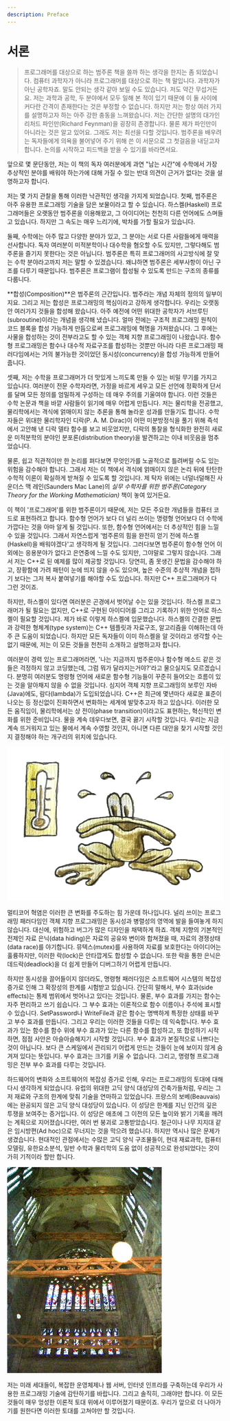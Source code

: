 ```yaml
---
description: Preface
---
```


# 서론

> 프로그래머를 대상으로 하는 범주론 책을 쓸까 하는 생각을 한지는 좀 되었습니다. 컴퓨터 과학자가 아니라 프로그래머를 대상으로 하는 책 말입니다. 과학자가 아닌 공학자죠. 말도 안되는 생각 같아 보일 수도 있습니다. 저도 약간 무섭거든요. 저는 과학과 공학, 두 분야에서 모두 일해 본 적이 있기 때문에 이 둘 사이에 커다란 간격이 존재한다는 것은 부정할 수 없습니다. 하지만 저는 항상 여러 가지를 설명하고자 하는 아주 강한 충동을 느껴왔습니다. 저는 간단한 설명의 대가인 리처드 파인만\(Richard Feynman\)을 굉장히 존경합니다. 물론 제가 파인만이 아니라는 것은 알고 있어요. 그래도 저는 최선을 다할 것입니다. 범주론을 배우려는 독자들에게 의욕을 불어넣어 주기 위해 쓴 이 서문으로 그 첫걸음을 내딛고자 합니다. 논의를 시작하고 피드백을 받을 수 있기를 바라면서요.

앞으로 몇 문단동안, 저는 이 책의 독자 여러분에게 과연 "남는 시간"에 수학에서 가장 추상적인 분야를 배워야 하는가에 대해 가질 수 있는 반대 의견이 근거가 없다는 것을 설명하고자 합니다.

저는 몇 가지 관찰을 통해 이러한 낙관적인 생각을 가지게 되었습니다. 첫째, 범주론은 아주 유용한 프로그래밍 기술을 담은 보물이라고 할 수 있습니다. 하스켈\(Haskell\) 프로그래머들은 오랫동안 범주론을 이용해왔고, 그 아이디어는 천천히 다른 언어에도 스며들고 있습니다. 하지만 그 속도는 매우 느리기에, 박차를 가할 필요가 있습니다.

둘째, 수학에는 아주 많고 다양한 분야가 있고, 그 분야는 서로 다른 사람들에게 매력을 선사합니다. 독자 여러분이 미적분학이나 대수학을 혐오할 수도 있지만, 그렇다해도 범주론을 즐기지 못한다는 것은 아닙니다. 범주론은 특히 프로그래머의 사고방식에 잘 맞는 수학 분야라고까지 저는 말할 수 있겠습니다. 왜냐하면 범주론은 세부사항이 아닌 구조를 다루기 때문입니다. 범주론은 프로그램이 합성될 수 있도록 만드는 구조의 종류를 다룹니다.

**합성\(Composition\)**은 범주론의 근간입니다. 범주라는 개념 자체의 정의의 일부이지요. 그리고 저는 합성은 프로그래밍의 핵심이라고 강하게 생각합니다. 우리는 오랫동안 여러가지 것들을 합성해 왔습니다. 아주 예전에 어떤 위대한 공학자가 서브루틴\(subroutine\)이라는 개념을 생각해 냈습니다. 얼마 전에는 구조적 프로그래밍 원칙이 코드 블록을 합성 가능하게 만듬으로써 프로그래밍에 혁명을 가져왔습니다. 그 후에는 사물을 합성하는 것이 전부라고도 할 수 있는 객체 지향 프로그래밍이 나왔습니다. 함수형 프로그래밍은 함수나 대수적 자료구조를 합성하는 것뿐만 아니라 다른 프로그래밍 패러다임에서는 거의 불가능한 것이었던 동시성\(concurrency\)을 합성 가능하게 만들어 줍니다.

셋째, 저는 수학을 프로그래머가 더 맛있게 느끼도록 만들 수 있는 비밀 무기를 가지고 있습니다. 여러분이 전문 수학자라면, 가정을 바르게 세우고 모든 선언에 정확하게 단서를 달며 모든 정의를 엄밀하게 구성하는 데 매우 주의를 기울여야 합니다. 이런 것들은 수학 논문과 책을 바깥 사람들이 읽기에 매우 어렵게 만듭니다. 저는 물리학을 전공했고, 물리학에서는 격식에 얽매이지 않는 추론을 통해 놀라운 성과를 만들기도 합니다. 수학자들은 위대한 물리학자인 디락\(P. A. M. Dirac\)이 어떤 미분방정식을 풀기 위해 즉석에서 고안해 낸 디락 델타 함수를 보고 비웃었지만, 디락의 통찰을 형식화한 완전히 새로운 미적분학의 분야인 분포론\(distribution theory\)을 발견하고는 이내 비웃음을 멈추었습니다.

물론, 쉽고 직관적이만 한 논리를 펴다보면 무엇인가를 노골적으로 틀려버릴 수도 있는 위험을 감수해야 합니다. 그래서 저는 이 책에서 격식에 얽매이지 않은 논리 뒤에 탄탄한 수학적 이론이 확실하게 받쳐질 수 있도록 할 것입니다. 제 탁자 위에는 너덜너덜해진 사운더스 맥 레인\(Saunders Mac Lane\)의 _실무 수학자를 위한 범주론\(Category Theory for the Working Mathematician\)_ 책이 놓여 있거든요.

이 책이 '프로그래머'를 위한 범주론이기 때문에, 저는 모든 주요한 개념들을 컴퓨터 코드로 표현하려고 합니다. 함수형 언어가 보다 더 널리 쓰이는 명령형 언어보다 더 수학에 가깝다는 것을 아마 알게 될 것입니다. 또한, 함수형 언어에서는 더 추상적인 힘을 느낄 수 있을 것입니다. 그래서 자연스럽게 '범주론의 힘을 완전히 얻기 전에 하스켈\(Haskell\)을 배워야겠다'고 생각하게 될 것입니다. 그러다보면 범주론이 함수형 언어 이외에는 응용분야가 없다고 은연중에 느낄 수도 있지만, 그야말로 그렇지 않습니다. 그래서 저는 C++로 된 예제를 많이 제공할 것입니다. 당연히, 좀 못생긴 문법을 감수해야 하고, 장황함에 가려 패턴이 눈에 띄지 않을 수도 있으며, 높은 수준의 추상적 개념을 접하기 보다는 그저 복사 붙여넣기를 해야할 수도 있습니다. 하지만 C++ 프로그래머가 다 그런 것이죠.

하지만, 하스켈이 있다면 여러분은 곤경에서 벗어날 수는 있을 것입니다. 하스켈 프로그래머가 될 필요는 없지만, C++로 구현된 아이디어를 그리고 기록하기 위한 언어로 하스켈이 필요할 것입니다. 제가 바로 이렇게 하스켈에 입문했습니다. 하스켈의 간결한 문법과 강력한 형체계\(type system\)는 C++ 템플릿과 자료구조, 알고리즘을 이해하는데 아주 큰 도움이 되었습니다. 하지만 모든 독자들이 이미 하스켈을 알 것이라고 생각할 수는 없기 때문에, 저는 이 모든 것들을 천천히 소개하고 설명하고자 합니다.

여러분이 경력 있는 프로그래머라면, '나는 지금까지 범주론이나 함수형 메소드 같은 것들은 걱정하지 않고 코딩했는데, 그럼 뭐가 달라지는거야?'라고 물으실지도 모르겠습니다. 분명히 여러분도 명령형 언어에 새로운 함수형 기능들이 꾸준히 들어오는 흐름이 있는 것을 알아채지 않을 수 없을 것입니다. 심지어 객체 지향 프로그래밍의 보루인 자바\(Java\)에도, 람다\(lambda\)가 도입되었습니다. C++은 최근에 몇년마다 새로운 표준이 나오는 등 정신없이 진화하면서 변화하는 세계에 발맞추고자 하고 있습니다. 이러한 모든 움직임이, 물리학에서는 상 전이\(phase transition\)이라고도 표현하는, 혁신적인 변화를 위한 준비입니다. 물을 계속 데우다보면, 결국 끓기 시작할 것입니다. 우리는 지금 계속 뜨거워지고 있는 물에서 계속 수영할 것인지, 아니면 다른 대안을 찾기 시작할 것인지 결정해야 하는 개구리의 위치에 있습니다.

![](../.gitbook/assets/preface-1.jpg)

멀티코어 혁염은 이러한 큰 변화를 주도하는 힘 가운데 하나입니다. 널리 쓰이는 프로그래밍 패러다임인 객체 지향 프로그래밍은 동시성과 병렬성의 영역에 발을 들여놓게 하지 않습니다. 대신에, 위험하고 버그가 많은 디자인을 채택하게 하죠. 객체 지향의 기본적인 전제인 자료 은닉\(data hiding\)은 자료의 공유와 변이와 합쳐졌을 때, 자료의 경쟁상태\(data race\)를 야기합니다. 뮤텍스\(mutex\)를 사용하여 자료를 보호한다는 아이디어는 훌륭하지만, 이러한 락\(lock\)은 안타깝게도 합성할 수 없습니다. 또한 락을 통한 은닉은 데드락\(deadlock\)을 더 쉽게 만들어 디버그하기 어렵게 만듭니다.

하지만 동시성을 끌어들이지 않더라도, 명령형 패러다임은 소프트웨어 시스템의 복잡성 증가로 인해 그 확장성의 한계를 시험받고 있습니다. 간단히 말해서, 부수 효과\(side effects\)는 통제 범위에서 벗어나고 있다는 것입니다. 물론, 부수 효과를 가지는 함수는 자주 편리하고 쓰기 쉽습니다. 그 부수 효과는 이론적으로 함수 이름이나 주석에 표시할 수 있습니다. SetPassword나 WriteFile과 같은 함수는 명백하게 특정한 상태를 바꾸고 부수 효과를 만듭니다. 그리고 우리는 이러한 것들을 다루는 데 익숙합니다. 부수 효과가 있는 함수를 함수 위에 부수 효과가 있는 다른 함수를 합성하고, 또 합성하기 시작하면, 점점 사안은 아슬아슬해지기 시작할 것입니다. 부수 효과가 본질적으로 나쁘다는 것이 아닙니다. 보다 큰 스케일에서 관리되기 어렵게 만드는 것들이 눈에 보이지 않게 숨겨져 있다는 뜻입니다. 부수 효과는 크기를 키울 수 없습니다. 그리고, 명령형 프로그래밍은 전부 부수 효과를 다루는 것입니다.

하드웨어의 변화와 소프트웨어의 복잡성 증가로 인해, 우리는 프로그래밍의 토대에 대해 다시 생각하게 되었습니다. 유럽의 위대한 고딕 양식 대성당의 건축가들처럼, 우리는 그저 재료와 구조의 한계에 맞춰 기술을 연마하고 있었습니다. 프랑스의 보베\(Beauvais\)에는 완공되지 않은 고딕 양식 대성당이 있습니다. 이 성당은 한계를 지닌 인간의 깊은 투쟁을 보여주는 증거입니다. 이 성당은 애초에 그 이전의 모든 높이와 밝기 기록을 깨려는 계획으로 지어졌습니다만, 여러 번 붕괴로 고통받았습니다. 철근이나 나무 지지대 같은 임시방편\(Ad hoc\)으로 무너지는 것을 막으려 했습니다. 하지만 역시나 많은 문제가 생겼습니다. 현대적인 관점에서는 수많은 고딕 양식 구조물들이, 현대 재료과학, 컴퓨터 모델링, 유한요소분석, 일반 수학과 물리학의 도움 없이 성공적으로 완성되었다는 것이 가히 기적이라 할만 합니다.

![&#xBCF4;&#xBCA0; &#xB300;&#xC131;&#xB2F9;&#xC758; &#xBD95;&#xAD34;&#xB97C; &#xB9C9;&#xAE30; &#xC704;&#xD55C; &#xC784;&#xC2DC;&#xBC29;&#xD3B8;](../.gitbook/assets/preface-2.jpg)

저는 미래 세대들이, 복잡한 운영체제나 웹 서버, 인터넷 인프라를 구축하는데 우리가 사용한 프로그래밍 기술에 감탄하기를 바랍니다. 그리고 솔직히, 그래야만 합니다. 이 모든 것들이 매우 엉성한 이론적 토대 위에서 이루어졌기 때문이죠. 우리가 앞으로 더 나아가기를 원한다면 이러한 토대를 고쳐야만 할 것입니다.

